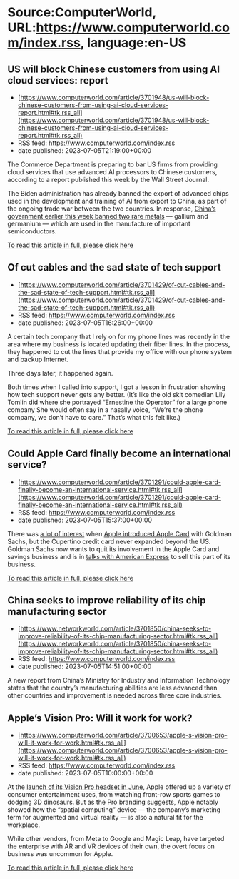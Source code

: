 # Source:ComputerWorld, URL:https://www.computerworld.com/index.rss, language:en-US

## US will block Chinese customers from using AI cloud services: report
 - [https://www.computerworld.com/article/3701948/us-will-block-chinese-customers-from-using-ai-cloud-services-report.html#tk.rss_all](https://www.computerworld.com/article/3701948/us-will-block-chinese-customers-from-using-ai-cloud-services-report.html#tk.rss_all)
 - RSS feed: https://www.computerworld.com/index.rss
 - date published: 2023-07-05T21:19:00+00:00

<article>
	<section class="page">
<p>The Commerce Department is preparing to bar US firms from providing cloud services that use advanced AI processors to Chinese customers, according to a report published this week by the Wall Street Journal.</p><p>The Biden administration has already banned the export of advanced chips used in the development and training of AI from export to China, as part of the ongoing trade war between the two countries. In response, <a href="https://www.computerworld.com/article/3701457/china-bans-export-of-metals-needed-for-semiconductors-amid-us-china-chip-war.html/">China’s government earlier this week banned two rare metals</a> — gallium and germanium — which are used in the manufacture of important semiconductors.</p><p class="jumpTag"><a href="https://www.computerworld.com/article/3701948/us-will-block-chinese-customers-from-using-ai-cloud-services-report.html#jump">To read this article in full, please click here</a></p></section></article>

## Of cut cables and the sad state of tech support
 - [https://www.computerworld.com/article/3701429/of-cut-cables-and-the-sad-state-of-tech-support.html#tk.rss_all](https://www.computerworld.com/article/3701429/of-cut-cables-and-the-sad-state-of-tech-support.html#tk.rss_all)
 - RSS feed: https://www.computerworld.com/index.rss
 - date published: 2023-07-05T16:26:00+00:00

<article>
	<section class="page">
<p style="font-weight: 400;">A certain tech company that I rely on for my phone lines was recently in the area where my business is located updating their fiber lines. In the process, they happened to cut the lines that provide my office with our phone system and backup Internet. </p><p style="font-weight: 400;">Three days later, it happened again.</p><p style="font-weight: 400;">Both times when I called into support, I got a lesson in frustration showing how tech support never gets any better. (It’s like the old skit comedian Lily Tomlin did where she portrayed “Ernestine the Operator” for a large phone company She would often say in a nasally voice, “We’re the phone company, we don’t have to care.” That’s what this felt like.)</p><p class="jumpTag"><a href="https://www.computerworld.com/article/3701429/of-cut-cables-and-the-sad-state-of-tech-support.html#jump">To read this article in full, please click here</a></p></section></article>

## Could Apple Card finally become an international service?
 - [https://www.computerworld.com/article/3701291/could-apple-card-finally-become-an-international-service.html#tk.rss_all](https://www.computerworld.com/article/3701291/could-apple-card-finally-become-an-international-service.html#tk.rss_all)
 - RSS feed: https://www.computerworld.com/index.rss
 - date published: 2023-07-05T15:37:00+00:00

<article>
	<section class="page">
<p>There was <a href="https://www.computerworld.com/article/3374840/9-ways-apple-s-credit-card-could-disrupt-everything.html">a lot of interest</a> when <a href="https://www.computerworld.com/article/3396655/soon-every-credit-card-will-be-like-apple-card.html">Apple introduced Apple Card</a> with Goldman Sachs, but the Cupertino credit card never expanded beyond the US. Goldman Sachs now wants to quit its involvement in the Apple Card and savings business and is in <a href="https://www.wsj.com/articles/goldman-is-looking-for-a-way-out-of-its-partnership-with-apple-79849a91?mod=hp_lead_pos1" rel="nofollow noopener" target="_blank">talks with American Express</a> to sell this part of its business.</p><p class="jumpTag"><a href="https://www.computerworld.com/article/3701291/could-apple-card-finally-become-an-international-service.html#jump">To read this article in full, please click here</a></p></section></article>

## China seeks to improve reliability of its chip manufacturing  sector
 - [https://www.networkworld.com/article/3701850/china-seeks-to-improve-reliability-of-its-chip-manufacturing-sector.html#tk.rss_all](https://www.networkworld.com/article/3701850/china-seeks-to-improve-reliability-of-its-chip-manufacturing-sector.html#tk.rss_all)
 - RSS feed: https://www.computerworld.com/index.rss
 - date published: 2023-07-05T14:51:00+00:00

A new report from China’s Ministry for Industry and Information Technology states that the country’s manufacturing abilities are less advanced than other countries and improvement is needed across three core industries.

## Apple’s Vision Pro: Will it work for work?
 - [https://www.computerworld.com/article/3700653/apple-s-vision-pro-will-it-work-for-work.html#tk.rss_all](https://www.computerworld.com/article/3700653/apple-s-vision-pro-will-it-work-for-work.html#tk.rss_all)
 - RSS feed: https://www.computerworld.com/index.rss
 - date published: 2023-07-05T10:00:00+00:00

<article>
	<section class="page">
<p>At the <a href="https://www.computerworld.com/article/3698690/with-vision-pro-apple-shows-computings-future-but-whos-it-for.html">launch of its Vision Pro headset in June</a>, Apple offered up a variety of consumer entertainment uses, from watching front-row sports games to dodging 3D dinosaurs. But as the Pro branding suggests, Apple notably showed how the “spatial computing” device — the company’s marketing term for augmented and virtual reality — is also a natural fit for the workplace.</p><p>While other vendors, from Meta to Google and Magic Leap, have targeted the enterprise with AR and VR devices of their own, the overt focus on business was uncommon for Apple.</p><p class="jumpTag"><a href="https://www.computerworld.com/article/3700653/apple-s-vision-pro-will-it-work-for-work.html#jump">To read this article in full, please click here</a></p></section></article>


